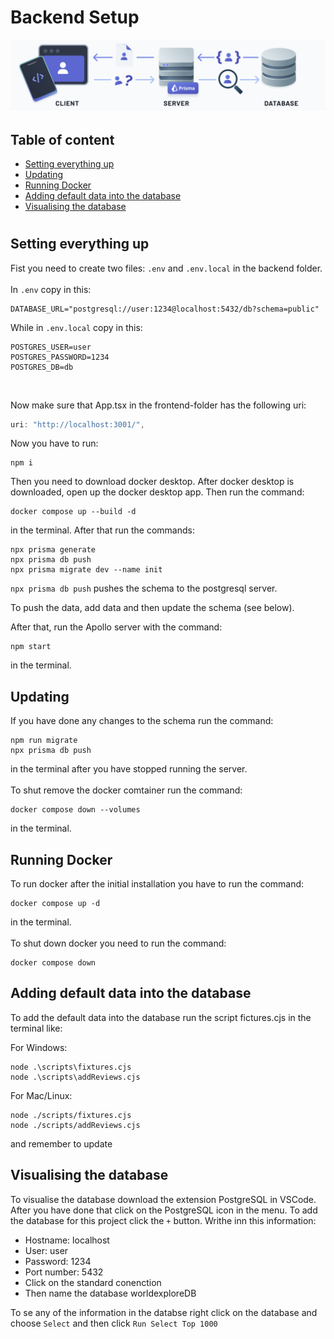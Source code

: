 # Backend Setup

![alt text](public/image.png)

## Table of content

-   [Setting everything up](#setting-everything-up)
-   [Updating](#updating)
-   [Running Docker](#running-docker)
-   [Adding default data into the database](#adding-default-data-into-the-database)
-   [Visualising the database](#visualising-the-database)

#

## Setting everything up

Fist you need to create two files: `.env` and `.env.local` in the backend folder.
<br />
<br />
In `.env` copy in this:

```
DATABASE_URL="postgresql://user:1234@localhost:5432/db?schema=public"
```

While in `.env.local` copy in this:

```
POSTGRES_USER=user
POSTGRES_PASSWORD=1234
POSTGRES_DB=db
```

<br />

Now make sure that App.tsx in the frontend-folder has the following uri:

``` typescript
uri: "http://localhost:3001/",
```

Now you have to run:

```
npm i
```

Then you need to download docker desktop. After docker desktop is downloaded, open up the docker desktop app. Then run the command:

```
docker compose up --build -d
```

in the terminal. After that run the commands:

```
npx prisma generate
npx prisma db push
npx prisma migrate dev --name init
```

`npx prisma db push` pushes the schema to the postgresql server.

To push the data, add data and then update the schema (see below).

After that, run the Apollo server with the command:

```
npm start
```

in the terminal.

## Updating

If you have done any changes to the schema run the command:

```
npm run migrate
npx prisma db push
```

in the terminal after you have stopped running the server.
<br/><br/>
To shut remove the docker comtainer run the command:

```
docker compose down --volumes
```

in the terminal.

## Running Docker

To run docker after the initial installation you have to run the command:

```
docker compose up -d
```

in the terminal.
<br /><br />
To shut down docker you need to run the command:

```
docker compose down
```

## Adding default data into the database

To add the default data into the database run the script fictures.cjs in the terminal like:

For Windows:

```
node .\scripts\fixtures.cjs
node .\scripts\addReviews.cjs
```

For Mac/Linux:

```
node ./scripts/fixtures.cjs
node ./scripts/addReviews.cjs
```

and remember to update

## Visualising the database

To visualise the database download the extension PostgreSQL in VSCode. After you have done that click on the PostgreSQL icon in the menu. To add the database for this project click the `+` button. Writhe inn this information:

-   Hostname: localhost
-   User: user
-   Password: 1234
-   Port number: 5432
-   Click on the standard conenction
-   Then name the database worldexploreDB

To se any of the information in the databse right click on the database and choose `Select` and then click `Run Select Top 1000`
